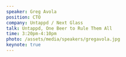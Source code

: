 ```yaml
---
speaker: Greg Avola
position: CTO
company: Untappd / Next Glass
talk: Untappd, One Beer to Rule Them All
time: 3:20pm-4:10pm
photo: /assets/media/speakers/gregavola.jpg
keynote: true
---
```

